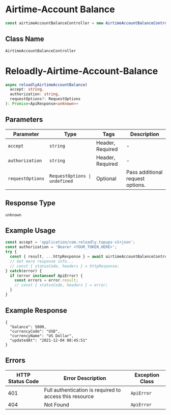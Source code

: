 # Airtime-Account Balance

```ts
const airtimeAccountBalanceController = new AirtimeAccountBalanceController(client);
```

## Class Name

`AirtimeAccountBalanceController`


# Reloadly-Airtime-Account-Balance

```ts
async reloadlyAirtimeAccountBalance(
  accept: string,
  authorization: string,
  requestOptions?: RequestOptions
): Promise<ApiResponse<unknown>>
```

## Parameters

| Parameter | Type | Tags | Description |
|  --- | --- | --- | --- |
| `accept` | `string` | Header, Required | - |
| `authorization` | `string` | Header, Required | - |
| `requestOptions` | `RequestOptions \| undefined` | Optional | Pass additional request options. |

## Response Type

`unknown`

## Example Usage

```ts
const accept = 'application/com.reloadly.topups-v1+json';
const authorization = 'Bearer <YOUR_TOKEN_HERE>';
try {
  const { result, ...httpResponse } = await airtimeAccountBalanceController.reloadlyAirtimeAccountBalance(accept, authorization);
  // Get more response info...
  // const { statusCode, headers } = httpResponse;
} catch(error) {
  if (error instanceof ApiError) {
    const errors = error.result;
    // const { statusCode, headers } = error;
  }
}
```

## Example Response

```
{
  "balance": 5000,
  "currencyCode": "USD",
  "currencyName": "US Dollar",
  "updatedAt": "2021-12-04 08:45:51"
}
```

## Errors

| HTTP Status Code | Error Description | Exception Class |
|  --- | --- | --- |
| 401 | Full authentication is required to access this resource | `ApiError` |
| 404 | Not Found | `ApiError` |

